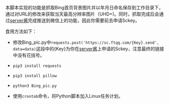 本脚本实现的功能是抓取Bing首页背景图片并以年月日命名保存到工作目录下，通过对URL的修改来获取当天最高分辨率图片（UHD+)。同时，抓取完成后会通过[server酱](http://sc.ftqq.com/3.version)完成推送到微信上的功能，因此你需要前去申请Sckey。

食用方法如下：

* 修改Bing_pic.py中`requests.post('https://sc.ftqq.com/{Key}.send', data=data)`这段中的{Key}为你在[server酱](http://sc.ftqq.com/3.version)上申请的Sckey，注意最终的链接中没有花括号。

* `pip3 install requests`

* `pip3 install pillow`

* `python3 Bing_pic.py`

* 使用`crontab`命令，将Python脚本加入Linux任务计划。